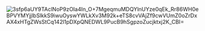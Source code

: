 ![3sfp6aUY9TAclNoP9zOIa4In_O+7MgeqmuMDQYlnUYze0qEk_Rr86WH0eBPVYMYjjlbSlkkS9iwuOyswYWLkXv3M92k+eTS8cvVAjZf9cwVUmZ0oZrDxAX4xHTgZWsStCq142l1pDXpQNEDWL9PucB9hSgpzoZucjktxj2K_CBI=](https://github.com/user-attachments/assets/573c8936-c1c8-4d1d-8349-b5c286f53da1)
